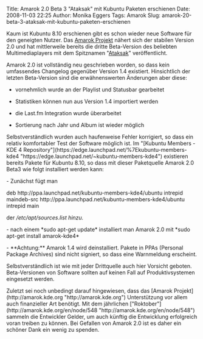 Title: Amarok 2.0 Beta 3 "Ataksak" mit Kubuntu Paketen erschienen
Date: 2008-11-03 22:25
Author: Monika Eggers
Tags: Amarok
Slug: amarok-20-beta-3-ataksak-mit-kubuntu-paketen-erschienen

Kaum ist Kubuntu 8.10 erschienen gibt es schon wieder neue Software für
den geneigten Nutzer. Das [Amarok
Projekt](http://amarok.kde.org "http://amarok.kde.org")
nähert sich der stabilen Version 2.0 und hat mittlerweile bereits die
dritte Beta-Version des beliebten Multimediaplayers mit dem Spitznamen
"[Ataksak](http://en.wikipedia.org/wiki/Ataksak "http://en.wikipedia.org/wiki/Ataksak")" veröffentlicht.

</p>
Amarok 2.0 ist vollständig neu geschrieben worden, so dass kein
umfassendes Changelog gegenüber Version 1.4 existiert. Hinsichtlich der
letzten Beta-Version sind die erwähnenswerten Änderungen aber diese:

</p>
<!--break--><!--break-->

-   vornehmlich wurde an der Playlist und Statusbar gearbeitet
    </p>
    <p>
-   Statistiken können nun aus Version 1.4 importiert werden
    </p>
    <p>
-   die Last.fm Integration wurde überarbeitet
    </p>
    <p>
-   Sortierung nach Jahr und Album ist wieder möglich
    </p>
    <p>

</p>
Selbstverständlich wurden auch haufenweise Fehler korrigiert, so dass
ein relativ komfortabler Test der Software möglich ist. Im "[Kubuntu
Members - KDE 4
Repository"](https://edge.launchpad.net/%7Ekubuntu-members-kde4 "https://edge.launchpad.net/~kubuntu-members-kde4") existieren bereits Pakete für Kubuntu 8.10, so dass mit dieser
Paketquelle Amarok 2.0 Beta3 wie folgt installiert werden kann:

</p>
-   Zunächst fügt man
    </p>
    <p>

</p>
    deb http://ppa.launchpad.net/kubuntu-members-kde4/ubuntu intrepid maindeb-src http://ppa.launchpad.net/kubuntu-members-kde4/ubuntu intrepid main

der */etc/apt/sources.list hinzu.*

</p>
-   nach einem *sudo apt-get update* installiert man Amarok 2.0 mit
    *sudo apt-get install amarok-kde4*
    </p>
    <p>
-   **Achtung:** Amarok 1.4 wird deinstalliert. Pakete in PPAs (Personal
    Package Archives) sind nicht signiert, so dass eine Warnmeldung
    erscheint.
    </p>
    <p>

</p>
Selbstverständlich ist wie mit jeder Drittquelle auch hier Vorsicht
geboten. Beta-Versionen von Software sollten auf keinen Fall auf
Produktivsystemen eingesetzt werden.

</p>
Zuletzt sei noch unbedingt darauf hingewiesen, dass das [Amarok
Projekt](http://amarok.kde.org "http://amarok.kde.org")
Unterstützung vor allem auch finanzieller Art benötigt. Mit dem
jährlichen
["Roktober"](http://amarok.kde.org/en/node/548 "http://amarok.kde.org/en/node/548") sammeln die Entwickler Gelder, um auch künftig die Entwicklung
erfolgreich voran treiben zu können. Bei Gefallen von Amarok 2.0 ist es
daher ein schöner Dank ein wenig zu spenden.

</p>

